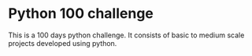 # Python 100 challenge

This is a 100 days python challenge. It consists of basic to medium scale projects developed using python.

